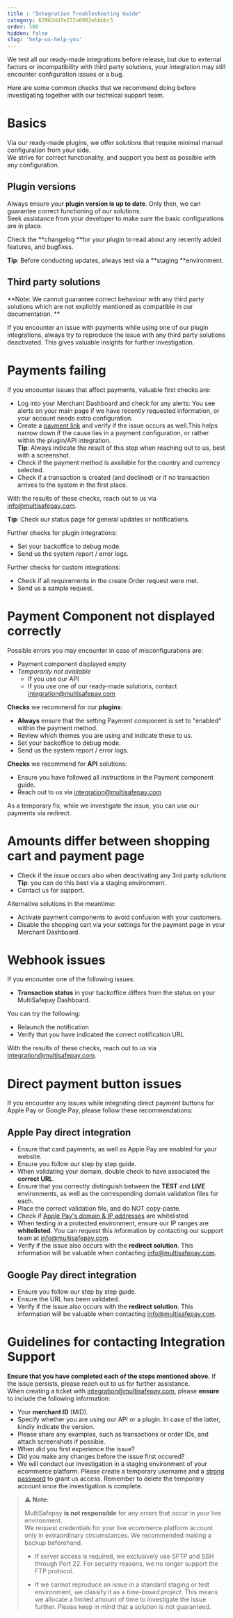 ```yaml
---
title : "Integration Troubleshooting Guide"
category: 62962dd7e272a6002ebbbbc5
order: 500
hidden: false
slug: 'help-us-help-you'
---
```


We test all our ready-made integrations before release, but due to external factors or incompatibility with third party solutions, your integration may still encounter configuration issues or a bug.

Here are some common checks that we recommend doing before investigating together with our technical support team.

# Basics

Via our ready-made plugins, we offer solutions that require minimal manual configuration from your side.  
We strive for correct functionality, and support you best as possible with any configuration. 

## Plugin versions 

Always ensure your **plugin version is up to date**. Only then, we can guarantee correct functioning of our solutions.  
Seek assistance from your developer to make sure the basic configurations are in place. 

Check the **changelog **for your plugin to read about any recently added features, and bugfixes. 

**Tip**: Before conducting updates, always test via a **staging **environment.

## Third party solutions

**Note: We cannot guarantee correct behaviour with any third party solutions which are not explicitly mentioned as compatible in our documentation. **

If you encounter an issue with payments while using one of our plugin integrations, always try to reproduce the issue with any third party solutions deactivated. This gives valuable insights for further investigation. 

# Payments failing 

If you encounter issues that affect payments, valuable first checks are:

- Log into your Merchant Dashboard and check for any alerts: You see alerts on your main page if we have recently requested information, or your account needs extra configuration.
- Create a [payment link](/docs/payment-links/) and verify if the issue occurs as well.This helps narrow down if the cause lies in a payment configuration, or rather within the plugin/API integration.  
  **Tip**: Always indicate the result of this step when reaching out to us, best with a screenshot.
- Check if the payment method is available for the country and currency selected. 
- Check if a transaction is created (and declined) or if no transaction arrives to the system in the first place. 

With the results of these checks, reach out to us via [info@multisafepay.com](mailto:info@multisafepay.com).

**Tip**: Check our status page for general updates or notifications.

Further checks for plugin integrations:

- Set your backoffice to debug mode.
- Send us the system report / error logs.

Further checks for custom integrations:

- Check if all requirements in the create Order request were met. 
- Send us a sample request. 

# Payment Component not displayed correctly

Possible errors you may encounter in case of misconfigurations are:

- Payment component displayed empty
- _Temporarily not available_  
  - If you use our API  
  - If you use one of our ready-made solutions, contact [integration@multisafepay.com](mailto:integration@multisafepay.com)

**Checks** we recommend for our **plugins**: 

- **Always** ensure that the setting Payment component is set to "enabled" within the payment method. 
- Review which themes you are using and indicate these to us. 
- Set your backoffice to debug mode.
- Send us the system report / error logs.



**Checks** we recommend for **API** solutions:

- Ensure you have followed all instructions in the Payment component guide.
- Reach out to us via [integration@multisafepay.com](mailto:integration@multisafepay.com)

As a temporary fix, while we investigate the issue, you can use our payments via redirect.

# Amounts differ between shopping cart and payment page

- Check if the issue occurs also when deactivating any 3rd party solutions
**Tip**: you can do this best via a staging environment. 
- Contact us for support.

Alternative solutions in the meantime:

- Activate payment components to avoid confusion with your customers.
- Disable the shopping cart via your settings for the payment page in your Merchant Dashboard. 

# Webhook issues

If you encounter one of the following issues:

- **Transaction status** in your backoffice differs from the status on your MultiSafepay Dashboard.

You can try the following:

- Relaunch the notification 
- Verify that you have indicated the correct notification URL

With the results of these checks, reach out to us via [integration@multisafepay.com](mailto:info@multisafepay.com).

# Direct payment button issues 

If you encounter any issues while integrating direct payment buttons for Apple Pay or Google Pay, please follow these recommendations:

## Apple Pay direct integration

- Ensure that card payments, as well as Apple Pay are enabled for your website. 
- Ensure you follow our step by step guide.
- When validating your domain, double check to have associated the **correct URL**. 
- Ensure that you correctly distinguish between the **TEST** and **LIVE** environments, as well as the corresponding domain validation files for each. 
- Place the correct validation file, and do NOT copy-paste. 
- Check if <a href="https://developer.apple.com/documentation/apple_pay_on_the_web/setting_up_your_server" target="_blank">Apple Pay's domain & IP addresses</a> <i class="fa fa-external-link" style="font-size:12px;color:#8b929e"></i> are whitelisted. 
- When testing in a protected environment, ensure our IP ranges are **whitelisted**. You can request this information by contacting our support team at [info@multisafepay.com](mailto:info@multisafepay.com). 
- Verify if the issue also occurs with the **redirect solution**. This information will be valuable when contacting [info@multisafepay.com](mailto:info@multisafepay.com).

## Google Pay direct integration

- Ensure you follow our step by step guide.
- Ensure the URL has been validated.
- Verify if the issue also occurs with the **redirect solution**. This information will be valuable when contacting [info@multisafepay.com](mailto:info@multisafepay.com).

# Guidelines for contacting Integration Support

**Ensure that you have completed each of the steps mentioned above.** If the issue persists, please reach out to us for further assistance.  
When creating a ticket with [integration@multisafepay.com](mailto:integration@multisafepay.com), please **ensure** to include the following information:

- Your **merchant ID** (MID).
- Specify whether you are using our API or a plugin. In case of the latter, kindly indicate the version.
- Please share any examples, such as transactions or order IDs, and attach screenshots if possible.
- When did you first experience the issue?
- Did you make any changes before the issue first occured?
- We will conduct our investigation in a staging environment of your ecommerce platform. Please create a temporary username and a <a href="https://www.lastpass.com/nl/features/password-generator" target="_blank">strong password</a> <i class="fa fa-external-link" style="font-size:12px;color:#8b929e"></i> to grant us access. Remember to delete the temporary account once the investigation is complete.



> ⚠️ **Note:**
> 
> MultiSafepay **is not responsible** for any errors that occur in your live environment.  
> We request credentials for your live ecommerce platform account only in extraordinary circumstances. We recommended making a backup beforehand.
> 
> - If server access is required, we exclusively use SFTP and SSH through Port 22. For security reasons, we no longer support the FTP protocol.
> 
> - If we cannot reproduce an issue in a standard staging or test environment, we classify it as a _time-boxed project_. This means we allocate a limited amount of time to investigate the issue further. Please keep in mind that a solution is not guaranteed.